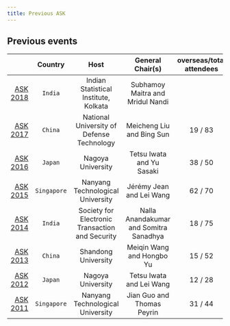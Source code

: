```yaml
---
title: Previous ASK
---
```


## Previous events

|                                                    | Country   | Host                                            | General Chair(s)                	     |  overseas/total attendees     |
|---------------------------------------------------:|:---------:|:-----------------------------------------------:|:---------------------------------------:|:-----:|
| [ASK 2018](https://www.isical.ac.in/~ask2018/)     | `India`     | Indian Statistical Institute, Kolkata           | Subhamoy Maitra and Mridul Nandi	     |       |
| [ASK 2017](http://www1.spms.ntu.edu.sg/~ask/2017/) | `China`    | National University of Defense Technology       | Meicheng Liu and Bing Sun	             | 19 / 83 |
| [ASK 2016](http://www1.spms.ntu.edu.sg/~ask/2016/) | `Japan`     | Nagoya University                               | Tetsu Iwata and Yu Sasaki	             | 38 / 50 |
| [ASK 2015](http://www1.spms.ntu.edu.sg/~ask/2015/) | `Singapore` | Nanyang Technological University                | Jérémy Jean and Lei Wang	             | 62 / 70 |
| [ASK 2014](http://www1.spms.ntu.edu.sg/~ask/2014/) | `India`     | Society for Electronic Transaction and Security | Nalla Anandakumar and Somitra Sanadhya  | 18 / 75 |
| [ASK 2013](http://www1.spms.ntu.edu.sg/~ask/2013/) | `China`     | Shandong University                             | Meiqin Wang and Hongbo Yu	             | 15 / 52 |
| [ASK 2012](http://www1.spms.ntu.edu.sg/~ask/2012/) | `Japan`     | Nagoya University                               | Tetsu Iwata and Lei Wang	             | 12 / 28 |
| [ASK 2011](http://www1.spms.ntu.edu.sg/~ask/2011/) | `Singapore` | Nanyang Technological University                | Jian Guo and Thomas Peyrin	             | 31 / 44 |
